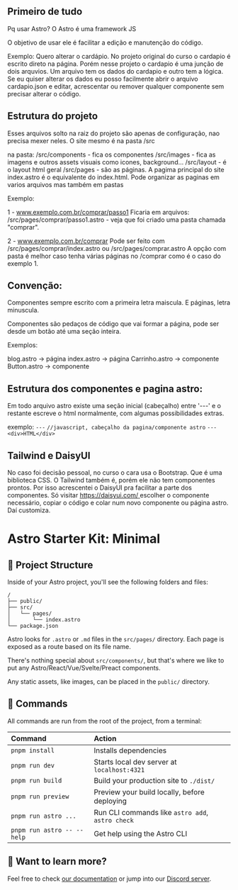 ## Primeiro de tudo

Pq usar Astro? O Astro é uma framework JS

O objetivo de usar ele é facilitar a edição e manutenção do código.

Exemplo: Quero alterar o cardápio. No projeto original do curso o cardapio é escrito direto na página. Porém nesse projeto o cardapio é uma junção de dois arquvios. Um arquivo tem os dados do cardapio e outro tem a lógica. Se eu quiser alterar os dados eu posso facilmente abrir o arquivo cardapio.json e editar, acrescentar ou remover qualquer componente sem precisar alterar o código.


## Estrutura do projeto

Esses arquivos solto na raiz do projeto são apenas de configuração, nao precisa mexer neles. O site mesmo é na pasta /src

na pasta:
/src/components - fica os componentes
/src/images - fica as imagens e outros assets visuais como icones, background...
/src/layout - é o layout html geral
/src/pages - são as páginas. A pagima principal do site index.astro é o equivalente do index.html. Pode organizar as paginas em varios arquivos mas também em pastas

Exemplo:

1 - www.exemplo.com.br/comprar/passo1
Ficaria em arquivos: /src/pages/comprar/passo1.astro - veja que foi criado uma pasta chamada "comprar".

2 - www.exemplo.com.br/comprar
Pode ser feito com /src/pages/comprar/index.astro ou /src/pages/comprar.astro
A opção com pasta é melhor caso tenha várias páginas no /comprar como é o caso do exemplo 1.


## Convenção:
Componentes sempre escrito com a primeira letra maiscula. E páginas, letra minuscula.

Componentes são pedaços de código que vai formar a página, pode ser desde um botão até uma seção inteira.

Exemplos:

blog.astro -> página
index.astro -> página
Carrinho.astro -> componente
Button.astro -> componente

## Estrutura dos componentes e pagina astro:

Em todo arquivo astro existe uma seção inicial (cabeçalho) entre '---' e o restante escreve o html normalmente, com algumas possibilidades extras.

exemplo:
`---`
`//javascript, cabeçalho da pagina/componente astro`
`---`
`<div>HTML</div>`

## Tailwind e DaisyUI

No caso foi decisão pessoal, no curso o cara usa o Bootstrap. Que é uma biblioteca CSS. O Tailwind também é, porém ele não tem componentes prontos. Por isso acrescentei o DaisyUI pra facilitar a parte dos componentes. Só visitar [https://daisyui.com/ ](https://daisyui.com/components/?lang=pt) escolher o componente necessário, copiar o código e colar num novo componente ou página astro. Daí customiza.

# Astro Starter Kit: Minimal

## 🚀 Project Structure

Inside of your Astro project, you'll see the following folders and files:

```text
/
├── public/
├── src/
│   └── pages/
│       └── index.astro
└── package.json
```

Astro looks for `.astro` or `.md` files in the `src/pages/` directory. Each page is exposed as a route based on its file name.

There's nothing special about `src/components/`, but that's where we like to put any Astro/React/Vue/Svelte/Preact components.

Any static assets, like images, can be placed in the `public/` directory.

## 🧞 Commands

All commands are run from the root of the project, from a terminal:

| Command                   | Action                                           |
| :------------------------ | :----------------------------------------------- |
| `pnpm install`             | Installs dependencies                            |
| `pnpm run dev`             | Starts local dev server at `localhost:4321`      |
| `pnpm run build`           | Build your production site to `./dist/`          |
| `pnpm run preview`         | Preview your build locally, before deploying     |
| `pnpm run astro ...`       | Run CLI commands like `astro add`, `astro check` |
| `pnpm run astro -- --help` | Get help using the Astro CLI                     |

## 👀 Want to learn more?

Feel free to check [our documentation](https://docs.astro.build) or jump into our [Discord server](https://astro.build/chat).
